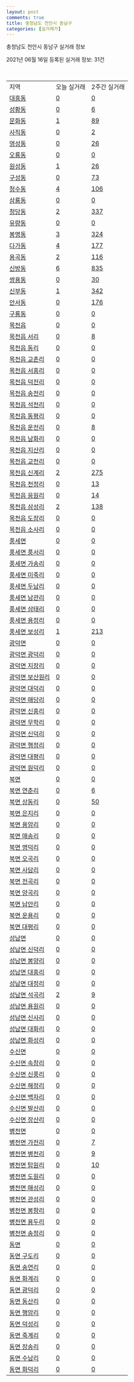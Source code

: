 ```yaml
---
layout: post
comments: true
title: 충청남도 천안시 동남구
categories: [실거래가]
---
```


충청남도 천안시 동남구 실거래 정보

2021년 06월 16일 등록된 실거래 정보: 31건

<script type="text/javascript">
  google.charts.load('current', {'packages':['corechart']});
  google.charts.setOnLoadCallback(drawChart);

  function drawChart() {
    var data = google.visualization.arrayToDataTable([['거래일', '매매', '전월세', '전매'], ['2021-02', 353, 246, 76], ['2021-04', 443, 243, 101], ['2021-05', 446, 221, 222], ['2021-06', 119, 54, 21], ['2021-03', 529, 275, 76]]);

    var options = {
      title: '최근 유형별 거래량 추이',
      legend: { position: 'bottom' }
    };

    var chart = new google.visualization.LineChart(document.getElementById('columnchart_material'));
    chart.draw(data, (options));
  }
</script>

<div id="columnchart_material" style="width: 450px; margin-left: -35px"></div>
<br>
<table class="sortable">
  <tr>
    <td>지역</td>
    <td>오늘 실거래</td>
    <td>2주간 실거래</td>
  </tr>

  
  <tr class="item">
    <td><a href="4413110100.html">대흥동</a></td>
    <td><a href="4413110100.html">0</a></td>
    <td><a href="4413110100.html">0</a></td>
  </tr>
    

  <tr class="item">
    <td><a href="4413110200.html">성황동</a></td>
    <td><a href="4413110200.html">0</a></td>
    <td><a href="4413110200.html">6</a></td>
  </tr>
    

  <tr class="item">
    <td><a href="4413110300.html">문화동</a></td>
    <td><a href="4413110300.html">1</a></td>
    <td><a href="4413110300.html">89</a></td>
  </tr>
    

  <tr class="item">
    <td><a href="4413110400.html">사직동</a></td>
    <td><a href="4413110400.html">0</a></td>
    <td><a href="4413110400.html">2</a></td>
  </tr>
    

  <tr class="item">
    <td><a href="4413110500.html">영성동</a></td>
    <td><a href="4413110500.html">0</a></td>
    <td><a href="4413110500.html">26</a></td>
  </tr>
    

  <tr class="item">
    <td><a href="4413110600.html">오룡동</a></td>
    <td><a href="4413110600.html">0</a></td>
    <td><a href="4413110600.html">0</a></td>
  </tr>
    

  <tr class="item">
    <td><a href="4413110700.html">원성동</a></td>
    <td><a href="4413110700.html">1</a></td>
    <td><a href="4413110700.html">26</a></td>
  </tr>
    

  <tr class="item">
    <td><a href="4413110800.html">구성동</a></td>
    <td><a href="4413110800.html">0</a></td>
    <td><a href="4413110800.html">73</a></td>
  </tr>
    

  <tr class="item">
    <td><a href="4413110900.html">청수동</a></td>
    <td><a href="4413110900.html">4</a></td>
    <td><a href="4413110900.html">106</a></td>
  </tr>
    

  <tr class="item">
    <td><a href="4413111000.html">삼룡동</a></td>
    <td><a href="4413111000.html">0</a></td>
    <td><a href="4413111000.html">0</a></td>
  </tr>
    

  <tr class="item">
    <td><a href="4413111100.html">청당동</a></td>
    <td><a href="4413111100.html">2</a></td>
    <td><a href="4413111100.html">337</a></td>
  </tr>
    

  <tr class="item">
    <td><a href="4413111200.html">유량동</a></td>
    <td><a href="4413111200.html">0</a></td>
    <td><a href="4413111200.html">0</a></td>
  </tr>
    

  <tr class="item">
    <td><a href="4413111300.html">봉명동</a></td>
    <td><a href="4413111300.html">3</a></td>
    <td><a href="4413111300.html">324</a></td>
  </tr>
    

  <tr class="item">
    <td><a href="4413111400.html">다가동</a></td>
    <td><a href="4413111400.html">4</a></td>
    <td><a href="4413111400.html">177</a></td>
  </tr>
    

  <tr class="item">
    <td><a href="4413111500.html">용곡동</a></td>
    <td><a href="4413111500.html">2</a></td>
    <td><a href="4413111500.html">116</a></td>
  </tr>
    

  <tr class="item">
    <td><a href="4413111600.html">신방동</a></td>
    <td><a href="4413111600.html">6</a></td>
    <td><a href="4413111600.html">835</a></td>
  </tr>
    

  <tr class="item">
    <td><a href="4413111700.html">쌍용동</a></td>
    <td><a href="4413111700.html">0</a></td>
    <td><a href="4413111700.html">30</a></td>
  </tr>
    

  <tr class="item">
    <td><a href="4413111800.html">신부동</a></td>
    <td><a href="4413111800.html">1</a></td>
    <td><a href="4413111800.html">342</a></td>
  </tr>
    

  <tr class="item">
    <td><a href="4413111900.html">안서동</a></td>
    <td><a href="4413111900.html">0</a></td>
    <td><a href="4413111900.html">176</a></td>
  </tr>
    

  <tr class="item">
    <td><a href="4413112000.html">구룡동</a></td>
    <td><a href="4413112000.html">0</a></td>
    <td><a href="4413112000.html">0</a></td>
  </tr>
    

  <tr class="item">
    <td><a href="4413125000.html">목천읍</a></td>
    <td><a href="4413125000.html">0</a></td>
    <td><a href="4413125000.html">0</a></td>
  </tr>
    

  <tr class="item">
    <td><a href="4413125021.html">목천읍 서리</a></td>
    <td><a href="4413125021.html">0</a></td>
    <td><a href="4413125021.html">8</a></td>
  </tr>
    

  <tr class="item">
    <td><a href="4413125022.html">목천읍 동리</a></td>
    <td><a href="4413125022.html">0</a></td>
    <td><a href="4413125022.html">0</a></td>
  </tr>
    

  <tr class="item">
    <td><a href="4413125023.html">목천읍 교촌리</a></td>
    <td><a href="4413125023.html">0</a></td>
    <td><a href="4413125023.html">0</a></td>
  </tr>
    

  <tr class="item">
    <td><a href="4413125024.html">목천읍 서흥리</a></td>
    <td><a href="4413125024.html">0</a></td>
    <td><a href="4413125024.html">0</a></td>
  </tr>
    

  <tr class="item">
    <td><a href="4413125025.html">목천읍 덕전리</a></td>
    <td><a href="4413125025.html">0</a></td>
    <td><a href="4413125025.html">0</a></td>
  </tr>
    

  <tr class="item">
    <td><a href="4413125026.html">목천읍 송전리</a></td>
    <td><a href="4413125026.html">0</a></td>
    <td><a href="4413125026.html">0</a></td>
  </tr>
    

  <tr class="item">
    <td><a href="4413125027.html">목천읍 석천리</a></td>
    <td><a href="4413125027.html">0</a></td>
    <td><a href="4413125027.html">0</a></td>
  </tr>
    

  <tr class="item">
    <td><a href="4413125028.html">목천읍 동평리</a></td>
    <td><a href="4413125028.html">0</a></td>
    <td><a href="4413125028.html">0</a></td>
  </tr>
    

  <tr class="item">
    <td><a href="4413125029.html">목천읍 운전리</a></td>
    <td><a href="4413125029.html">0</a></td>
    <td><a href="4413125029.html">8</a></td>
  </tr>
    

  <tr class="item">
    <td><a href="4413125030.html">목천읍 남화리</a></td>
    <td><a href="4413125030.html">0</a></td>
    <td><a href="4413125030.html">0</a></td>
  </tr>
    

  <tr class="item">
    <td><a href="4413125031.html">목천읍 지산리</a></td>
    <td><a href="4413125031.html">0</a></td>
    <td><a href="4413125031.html">0</a></td>
  </tr>
    

  <tr class="item">
    <td><a href="4413125032.html">목천읍 교천리</a></td>
    <td><a href="4413125032.html">0</a></td>
    <td><a href="4413125032.html">0</a></td>
  </tr>
    

  <tr class="item">
    <td><a href="4413125033.html">목천읍 신계리</a></td>
    <td><a href="4413125033.html">2</a></td>
    <td><a href="4413125033.html">275</a></td>
  </tr>
    

  <tr class="item">
    <td><a href="4413125034.html">목천읍 천정리</a></td>
    <td><a href="4413125034.html">0</a></td>
    <td><a href="4413125034.html">13</a></td>
  </tr>
    

  <tr class="item">
    <td><a href="4413125035.html">목천읍 응원리</a></td>
    <td><a href="4413125035.html">0</a></td>
    <td><a href="4413125035.html">14</a></td>
  </tr>
    

  <tr class="item">
    <td><a href="4413125036.html">목천읍 삼성리</a></td>
    <td><a href="4413125036.html">2</a></td>
    <td><a href="4413125036.html">138</a></td>
  </tr>
    

  <tr class="item">
    <td><a href="4413125037.html">목천읍 도장리</a></td>
    <td><a href="4413125037.html">0</a></td>
    <td><a href="4413125037.html">0</a></td>
  </tr>
    

  <tr class="item">
    <td><a href="4413125038.html">목천읍 소사리</a></td>
    <td><a href="4413125038.html">0</a></td>
    <td><a href="4413125038.html">0</a></td>
  </tr>
    

  <tr class="item">
    <td><a href="4413131000.html">풍세면</a></td>
    <td><a href="4413131000.html">0</a></td>
    <td><a href="4413131000.html">0</a></td>
  </tr>
    

  <tr class="item">
    <td><a href="4413131021.html">풍세면 풍서리</a></td>
    <td><a href="4413131021.html">0</a></td>
    <td><a href="4413131021.html">0</a></td>
  </tr>
    

  <tr class="item">
    <td><a href="4413131022.html">풍세면 가송리</a></td>
    <td><a href="4413131022.html">0</a></td>
    <td><a href="4413131022.html">0</a></td>
  </tr>
    

  <tr class="item">
    <td><a href="4413131023.html">풍세면 미죽리</a></td>
    <td><a href="4413131023.html">0</a></td>
    <td><a href="4413131023.html">0</a></td>
  </tr>
    

  <tr class="item">
    <td><a href="4413131024.html">풍세면 두남리</a></td>
    <td><a href="4413131024.html">0</a></td>
    <td><a href="4413131024.html">0</a></td>
  </tr>
    

  <tr class="item">
    <td><a href="4413131025.html">풍세면 남관리</a></td>
    <td><a href="4413131025.html">0</a></td>
    <td><a href="4413131025.html">0</a></td>
  </tr>
    

  <tr class="item">
    <td><a href="4413131026.html">풍세면 삼태리</a></td>
    <td><a href="4413131026.html">0</a></td>
    <td><a href="4413131026.html">0</a></td>
  </tr>
    

  <tr class="item">
    <td><a href="4413131027.html">풍세면 용정리</a></td>
    <td><a href="4413131027.html">0</a></td>
    <td><a href="4413131027.html">0</a></td>
  </tr>
    

  <tr class="item">
    <td><a href="4413131028.html">풍세면 보성리</a></td>
    <td><a href="4413131028.html">1</a></td>
    <td><a href="4413131028.html">213</a></td>
  </tr>
    

  <tr class="item">
    <td><a href="4413132000.html">광덕면</a></td>
    <td><a href="4413132000.html">0</a></td>
    <td><a href="4413132000.html">0</a></td>
  </tr>
    

  <tr class="item">
    <td><a href="4413132021.html">광덕면 광덕리</a></td>
    <td><a href="4413132021.html">0</a></td>
    <td><a href="4413132021.html">0</a></td>
  </tr>
    

  <tr class="item">
    <td><a href="4413132022.html">광덕면 지장리</a></td>
    <td><a href="4413132022.html">0</a></td>
    <td><a href="4413132022.html">0</a></td>
  </tr>
    

  <tr class="item">
    <td><a href="4413132023.html">광덕면 보산원리</a></td>
    <td><a href="4413132023.html">0</a></td>
    <td><a href="4413132023.html">0</a></td>
  </tr>
    

  <tr class="item">
    <td><a href="4413132024.html">광덕면 대덕리</a></td>
    <td><a href="4413132024.html">0</a></td>
    <td><a href="4413132024.html">0</a></td>
  </tr>
    

  <tr class="item">
    <td><a href="4413132025.html">광덕면 매당리</a></td>
    <td><a href="4413132025.html">0</a></td>
    <td><a href="4413132025.html">0</a></td>
  </tr>
    

  <tr class="item">
    <td><a href="4413132026.html">광덕면 신흥리</a></td>
    <td><a href="4413132026.html">0</a></td>
    <td><a href="4413132026.html">0</a></td>
  </tr>
    

  <tr class="item">
    <td><a href="4413132027.html">광덕면 무학리</a></td>
    <td><a href="4413132027.html">0</a></td>
    <td><a href="4413132027.html">0</a></td>
  </tr>
    

  <tr class="item">
    <td><a href="4413132028.html">광덕면 신덕리</a></td>
    <td><a href="4413132028.html">0</a></td>
    <td><a href="4413132028.html">0</a></td>
  </tr>
    

  <tr class="item">
    <td><a href="4413132029.html">광덕면 행정리</a></td>
    <td><a href="4413132029.html">0</a></td>
    <td><a href="4413132029.html">0</a></td>
  </tr>
    

  <tr class="item">
    <td><a href="4413132030.html">광덕면 대평리</a></td>
    <td><a href="4413132030.html">0</a></td>
    <td><a href="4413132030.html">0</a></td>
  </tr>
    

  <tr class="item">
    <td><a href="4413132031.html">광덕면 원덕리</a></td>
    <td><a href="4413132031.html">0</a></td>
    <td><a href="4413132031.html">0</a></td>
  </tr>
    

  <tr class="item">
    <td><a href="4413133000.html">북면</a></td>
    <td><a href="4413133000.html">0</a></td>
    <td><a href="4413133000.html">0</a></td>
  </tr>
    

  <tr class="item">
    <td><a href="4413133021.html">북면 연춘리</a></td>
    <td><a href="4413133021.html">0</a></td>
    <td><a href="4413133021.html">6</a></td>
  </tr>
    

  <tr class="item">
    <td><a href="4413133022.html">북면 상동리</a></td>
    <td><a href="4413133022.html">0</a></td>
    <td><a href="4413133022.html">50</a></td>
  </tr>
    

  <tr class="item">
    <td><a href="4413133023.html">북면 은지리</a></td>
    <td><a href="4413133023.html">0</a></td>
    <td><a href="4413133023.html">0</a></td>
  </tr>
    

  <tr class="item">
    <td><a href="4413133024.html">북면 용암리</a></td>
    <td><a href="4413133024.html">0</a></td>
    <td><a href="4413133024.html">0</a></td>
  </tr>
    

  <tr class="item">
    <td><a href="4413133025.html">북면 매송리</a></td>
    <td><a href="4413133025.html">0</a></td>
    <td><a href="4413133025.html">0</a></td>
  </tr>
    

  <tr class="item">
    <td><a href="4413133026.html">북면 명덕리</a></td>
    <td><a href="4413133026.html">0</a></td>
    <td><a href="4413133026.html">0</a></td>
  </tr>
    

  <tr class="item">
    <td><a href="4413133027.html">북면 오곡리</a></td>
    <td><a href="4413133027.html">0</a></td>
    <td><a href="4413133027.html">0</a></td>
  </tr>
    

  <tr class="item">
    <td><a href="4413133028.html">북면 사담리</a></td>
    <td><a href="4413133028.html">0</a></td>
    <td><a href="4413133028.html">0</a></td>
  </tr>
    

  <tr class="item">
    <td><a href="4413133029.html">북면 전곡리</a></td>
    <td><a href="4413133029.html">0</a></td>
    <td><a href="4413133029.html">0</a></td>
  </tr>
    

  <tr class="item">
    <td><a href="4413133030.html">북면 양곡리</a></td>
    <td><a href="4413133030.html">0</a></td>
    <td><a href="4413133030.html">0</a></td>
  </tr>
    

  <tr class="item">
    <td><a href="4413133031.html">북면 납안리</a></td>
    <td><a href="4413133031.html">0</a></td>
    <td><a href="4413133031.html">0</a></td>
  </tr>
    

  <tr class="item">
    <td><a href="4413133032.html">북면 운용리</a></td>
    <td><a href="4413133032.html">0</a></td>
    <td><a href="4413133032.html">0</a></td>
  </tr>
    

  <tr class="item">
    <td><a href="4413133033.html">북면 대평리</a></td>
    <td><a href="4413133033.html">0</a></td>
    <td><a href="4413133033.html">0</a></td>
  </tr>
    

  <tr class="item">
    <td><a href="4413134000.html">성남면</a></td>
    <td><a href="4413134000.html">0</a></td>
    <td><a href="4413134000.html">0</a></td>
  </tr>
    

  <tr class="item">
    <td><a href="4413134021.html">성남면 신덕리</a></td>
    <td><a href="4413134021.html">0</a></td>
    <td><a href="4413134021.html">0</a></td>
  </tr>
    

  <tr class="item">
    <td><a href="4413134022.html">성남면 봉양리</a></td>
    <td><a href="4413134022.html">0</a></td>
    <td><a href="4413134022.html">0</a></td>
  </tr>
    

  <tr class="item">
    <td><a href="4413134023.html">성남면 대흥리</a></td>
    <td><a href="4413134023.html">0</a></td>
    <td><a href="4413134023.html">0</a></td>
  </tr>
    

  <tr class="item">
    <td><a href="4413134024.html">성남면 대정리</a></td>
    <td><a href="4413134024.html">0</a></td>
    <td><a href="4413134024.html">0</a></td>
  </tr>
    

  <tr class="item">
    <td><a href="4413134025.html">성남면 석곡리</a></td>
    <td><a href="4413134025.html">2</a></td>
    <td><a href="4413134025.html">9</a></td>
  </tr>
    

  <tr class="item">
    <td><a href="4413134026.html">성남면 용원리</a></td>
    <td><a href="4413134026.html">0</a></td>
    <td><a href="4413134026.html">0</a></td>
  </tr>
    

  <tr class="item">
    <td><a href="4413134027.html">성남면 신사리</a></td>
    <td><a href="4413134027.html">0</a></td>
    <td><a href="4413134027.html">0</a></td>
  </tr>
    

  <tr class="item">
    <td><a href="4413134028.html">성남면 대화리</a></td>
    <td><a href="4413134028.html">0</a></td>
    <td><a href="4413134028.html">0</a></td>
  </tr>
    

  <tr class="item">
    <td><a href="4413134029.html">성남면 화성리</a></td>
    <td><a href="4413134029.html">0</a></td>
    <td><a href="4413134029.html">0</a></td>
  </tr>
    

  <tr class="item">
    <td><a href="4413135000.html">수신면</a></td>
    <td><a href="4413135000.html">0</a></td>
    <td><a href="4413135000.html">0</a></td>
  </tr>
    

  <tr class="item">
    <td><a href="4413135021.html">수신면 속창리</a></td>
    <td><a href="4413135021.html">0</a></td>
    <td><a href="4413135021.html">0</a></td>
  </tr>
    

  <tr class="item">
    <td><a href="4413135022.html">수신면 신풍리</a></td>
    <td><a href="4413135022.html">0</a></td>
    <td><a href="4413135022.html">0</a></td>
  </tr>
    

  <tr class="item">
    <td><a href="4413135023.html">수신면 해정리</a></td>
    <td><a href="4413135023.html">0</a></td>
    <td><a href="4413135023.html">0</a></td>
  </tr>
    

  <tr class="item">
    <td><a href="4413135024.html">수신면 백자리</a></td>
    <td><a href="4413135024.html">0</a></td>
    <td><a href="4413135024.html">0</a></td>
  </tr>
    

  <tr class="item">
    <td><a href="4413135025.html">수신면 발산리</a></td>
    <td><a href="4413135025.html">0</a></td>
    <td><a href="4413135025.html">0</a></td>
  </tr>
    

  <tr class="item">
    <td><a href="4413135026.html">수신면 장산리</a></td>
    <td><a href="4413135026.html">0</a></td>
    <td><a href="4413135026.html">0</a></td>
  </tr>
    

  <tr class="item">
    <td><a href="4413136000.html">병천면</a></td>
    <td><a href="4413136000.html">0</a></td>
    <td><a href="4413136000.html">0</a></td>
  </tr>
    

  <tr class="item">
    <td><a href="4413136021.html">병천면 가전리</a></td>
    <td><a href="4413136021.html">0</a></td>
    <td><a href="4413136021.html">7</a></td>
  </tr>
    

  <tr class="item">
    <td><a href="4413136022.html">병천면 병천리</a></td>
    <td><a href="4413136022.html">0</a></td>
    <td><a href="4413136022.html">9</a></td>
  </tr>
    

  <tr class="item">
    <td><a href="4413136023.html">병천면 탑원리</a></td>
    <td><a href="4413136023.html">0</a></td>
    <td><a href="4413136023.html">10</a></td>
  </tr>
    

  <tr class="item">
    <td><a href="4413136024.html">병천면 도원리</a></td>
    <td><a href="4413136024.html">0</a></td>
    <td><a href="4413136024.html">0</a></td>
  </tr>
    

  <tr class="item">
    <td><a href="4413136025.html">병천면 매성리</a></td>
    <td><a href="4413136025.html">0</a></td>
    <td><a href="4413136025.html">0</a></td>
  </tr>
    

  <tr class="item">
    <td><a href="4413136026.html">병천면 관성리</a></td>
    <td><a href="4413136026.html">0</a></td>
    <td><a href="4413136026.html">0</a></td>
  </tr>
    

  <tr class="item">
    <td><a href="4413136027.html">병천면 봉항리</a></td>
    <td><a href="4413136027.html">0</a></td>
    <td><a href="4413136027.html">0</a></td>
  </tr>
    

  <tr class="item">
    <td><a href="4413136028.html">병천면 용두리</a></td>
    <td><a href="4413136028.html">0</a></td>
    <td><a href="4413136028.html">0</a></td>
  </tr>
    

  <tr class="item">
    <td><a href="4413136029.html">병천면 송정리</a></td>
    <td><a href="4413136029.html">0</a></td>
    <td><a href="4413136029.html">0</a></td>
  </tr>
    

  <tr class="item">
    <td><a href="4413137000.html">동면</a></td>
    <td><a href="4413137000.html">0</a></td>
    <td><a href="4413137000.html">0</a></td>
  </tr>
    

  <tr class="item">
    <td><a href="4413137021.html">동면 구도리</a></td>
    <td><a href="4413137021.html">0</a></td>
    <td><a href="4413137021.html">0</a></td>
  </tr>
    

  <tr class="item">
    <td><a href="4413137022.html">동면 송연리</a></td>
    <td><a href="4413137022.html">0</a></td>
    <td><a href="4413137022.html">0</a></td>
  </tr>
    

  <tr class="item">
    <td><a href="4413137023.html">동면 화계리</a></td>
    <td><a href="4413137023.html">0</a></td>
    <td><a href="4413137023.html">0</a></td>
  </tr>
    

  <tr class="item">
    <td><a href="4413137024.html">동면 광덕리</a></td>
    <td><a href="4413137024.html">0</a></td>
    <td><a href="4413137024.html">0</a></td>
  </tr>
    

  <tr class="item">
    <td><a href="4413137025.html">동면 동산리</a></td>
    <td><a href="4413137025.html">0</a></td>
    <td><a href="4413137025.html">0</a></td>
  </tr>
    

  <tr class="item">
    <td><a href="4413137026.html">동면 행암리</a></td>
    <td><a href="4413137026.html">0</a></td>
    <td><a href="4413137026.html">0</a></td>
  </tr>
    

  <tr class="item">
    <td><a href="4413137027.html">동면 덕성리</a></td>
    <td><a href="4413137027.html">0</a></td>
    <td><a href="4413137027.html">0</a></td>
  </tr>
    

  <tr class="item">
    <td><a href="4413137028.html">동면 죽계리</a></td>
    <td><a href="4413137028.html">0</a></td>
    <td><a href="4413137028.html">0</a></td>
  </tr>
    

  <tr class="item">
    <td><a href="4413137029.html">동면 장송리</a></td>
    <td><a href="4413137029.html">0</a></td>
    <td><a href="4413137029.html">0</a></td>
  </tr>
    

  <tr class="item">
    <td><a href="4413137030.html">동면 수남리</a></td>
    <td><a href="4413137030.html">0</a></td>
    <td><a href="4413137030.html">0</a></td>
  </tr>
    

  <tr class="item">
    <td><a href="4413137031.html">동면 화덕리</a></td>
    <td><a href="4413137031.html">0</a></td>
    <td><a href="4413137031.html">0</a></td>
  </tr>
    


</table>


    